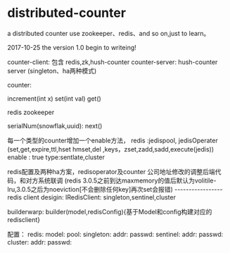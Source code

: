 # distributed-counter
a  distributed counter use zookeeper、redis、and so on,just to learn。

2017-10-25 
 the version 1.0 begin to writeing!

counter-client: 包含 redis,zk,hush-counter
counter-server: hush-counter server (singleton、ha两种模式)
 
counter:
 
 increment(int x)
 set(int val)
 get()

redis
zookeeper

serialNum(snowflak,uuid):
 next()
 
每一个类型的counter增加一个enable方法，
redis :jedispool, jedisOperater (set,get,expire,ttl,hset hmset,del ,keys，zset,zadd,sadd,execute(jedis)) 
 enable : true 
 type:sentlate,cluster

redis配置及两种ha方案，redisoperator及counter
公司地址修改的调整后端代码，和对方系统联调
(redis 3.0.5之前到达maxmemory的值后默认为volitile-lru,3.0.5之后为noeviction[不会删除任何key]再次set会报错)
-----------------redis client desigin:
IRedisClient:
	singleton,sentinel,cluster

builderwarp: 
	builder(model,redisConfig){基于Model和config构建对应的redisclient}

配置：
 redis:
    model:
    pool:
    singleton:
        addr:
        passwd: 
    sentinel:
        addr:
        passwd:
     cluster:
	addr:
        passwd:
    
 
